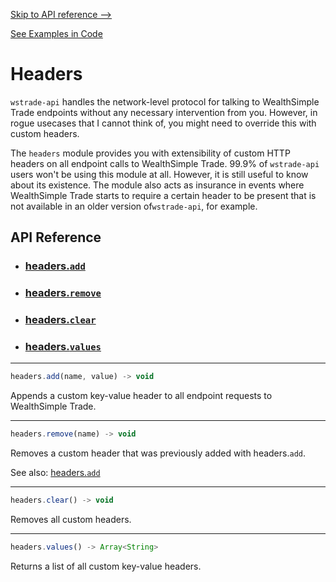 [Skip to API reference -->](#api-reference)

[See Examples in Code](/docs/headers/examples.js)

Headers
===
`wstrade-api` handles the network-level protocol for talking to WealthSimple Trade endpoints without any necessary intervention from you. However, in rogue usecases that I cannot think of, you might need to override this with custom headers. 

The `headers` module provides you with extensibility of custom HTTP headers on all endpoint calls to WealthSimple Trade. 99.9% of `wstrade-api` users won't be using this module at all. However, it is still useful to know about its existence. The module also acts as insurance in events where WealthSimple Trade starts to require a certain header to be present that is not available in an older version of`wstrade-api`, for example.

<a id="#api-reference"></a>

API Reference
---
* ### [headers.`add`](#headers-add)
* ### [headers.`remove`](#headers-remove)
* ### [headers.`clear`](#headers-clear)
* ### [headers.`values`](#headers-values)
---

<a id="headers-add"></a>
```javascript
headers.add(name, value) -> void
```
Appends a custom key-value header to all endpoint requests to WealthSimple Trade.

---

<a id="headers-remove"></a>
```javascript
headers.remove(name) -> void
```
Removes a custom header that was previously added with headers.`add`.

See also: [headers.`add`](#headers-add)

---

<a id="headers-clear"></a>
```javascript
headers.clear() -> void
```

Removes all custom headers.

---

<a id="headers-values"></a>
```javascript
headers.values() -> Array<String>
```

Returns a list of all custom key-value headers.
